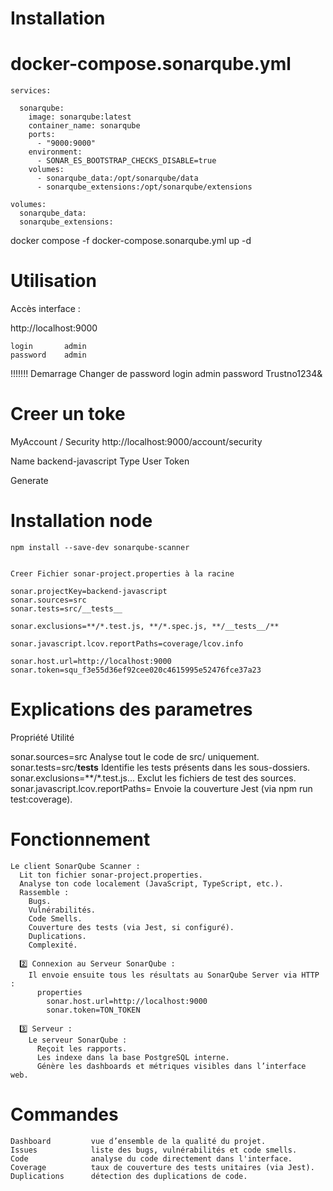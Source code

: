 
# Installation


  # docker-compose.sonarqube.yml

    services:

      sonarqube:
        image: sonarqube:latest
        container_name: sonarqube
        ports:
          - "9000:9000"
        environment:
          - SONAR_ES_BOOTSTRAP_CHECKS_DISABLE=true
        volumes:
          - sonarqube_data:/opt/sonarqube/data
          - sonarqube_extensions:/opt/sonarqube/extensions

    volumes:
      sonarqube_data:
      sonarqube_extensions:


  docker compose -f docker-compose.sonarqube.yml up -d

# Utilisation
  
  Accès interface :
  
  http://localhost:9000
  
    login       admin
    password    admin

  !!!!!!! Demarrage Changer de password
    login       admin
    password    Trustno1234&
    


# Creer un toke
  
  MyAccount / Security
  http://localhost:9000/account/security

  Name        backend-javascript
  Type        User Token

  Generate

# Installation node
  
    npm install --save-dev sonarqube-scanner


    Creer Fichier sonar-project.properties à la racine

    sonar.projectKey=backend-javascript
    sonar.sources=src
    sonar.tests=src/__tests__

    sonar.exclusions=**/*.test.js, **/*.spec.js, **/__tests__/**

    sonar.javascript.lcov.reportPaths=coverage/lcov.info

    sonar.host.url=http://localhost:9000
    sonar.token=squ_f3e55d36ef92cee020c4615995e52476fce37a23


# Explications des parametres

  Propriété	                      Utilité
  
  sonar.sources=src	                    Analyse tout le code de src/ uniquement.
  sonar.tests=src/__tests__	            Identifie les tests présents dans les sous-dossiers.
  sonar.exclusions=**/*.test.js...	    Exclut les fichiers de test des sources.
  sonar.javascript.lcov.reportPaths=	  Envoie la couverture Jest (via npm run test:coverage).

# Fonctionnement  

    Le client SonarQube Scanner :
      Lit ton fichier sonar-project.properties.
      Analyse ton code localement (JavaScript, TypeScript, etc.).
      Rassemble :
        Bugs.
        Vulnérabilités.
        Code Smells.
        Couverture des tests (via Jest, si configuré).
        Duplications.
        Complexité.

      2️⃣ Connexion au Serveur SonarQube :
        Il envoie ensuite tous les résultats au SonarQube Server via HTTP :
          properties
            sonar.host.url=http://localhost:9000
            sonar.token=TON_TOKEN

      3️⃣ Serveur :
        Le serveur SonarQube :
          Reçoit les rapports.
          Les indexe dans la base PostgreSQL interne.
          Génère les dashboards et métriques visibles dans l’interface web.


# Commandes
    
    Dashboard         vue d’ensemble de la qualité du projet.
    Issues            liste des bugs, vulnérabilités et code smells.
    Code              analyse du code directement dans l'interface.
    Coverage          taux de couverture des tests unitaires (via Jest).
    Duplications      détection des duplications de code.